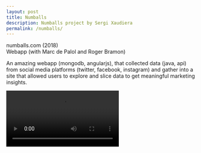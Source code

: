 ```yaml
---
layout: post
title: Numballs
description: Numballs project by Sergi Xaudiera
permalink: /numballs/
---
```

numballs.com (2018)  
Webapp  (with Marc de Palol and Roger Bramon)

An amazing webapp (mongodb, angularjs), that collected data (java, api) from social media platforms (twitter, facebook, instagram) and gather into a site that allowed users to explore and slice data to get meaningful marketing insights.

<video controls>
  <source src="/img/20180823_videoscreen_numballs.mp4" type="video/mp4">
  Your browser does not support HTML5 video.
</video>
